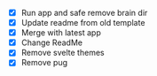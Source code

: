 * [x] Run app and safe remove brain dir
* [x] Update readme from old template
* [x] Merge with latest app
* [x] Change ReadMe
* [x] Remove svelte themes
* [x] Remove pug 